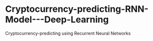 # Cryptocurrency-predicting-RNN-Model---Deep-Learning
Cryptocurrency-predicting using Recurrent Neural Networks
